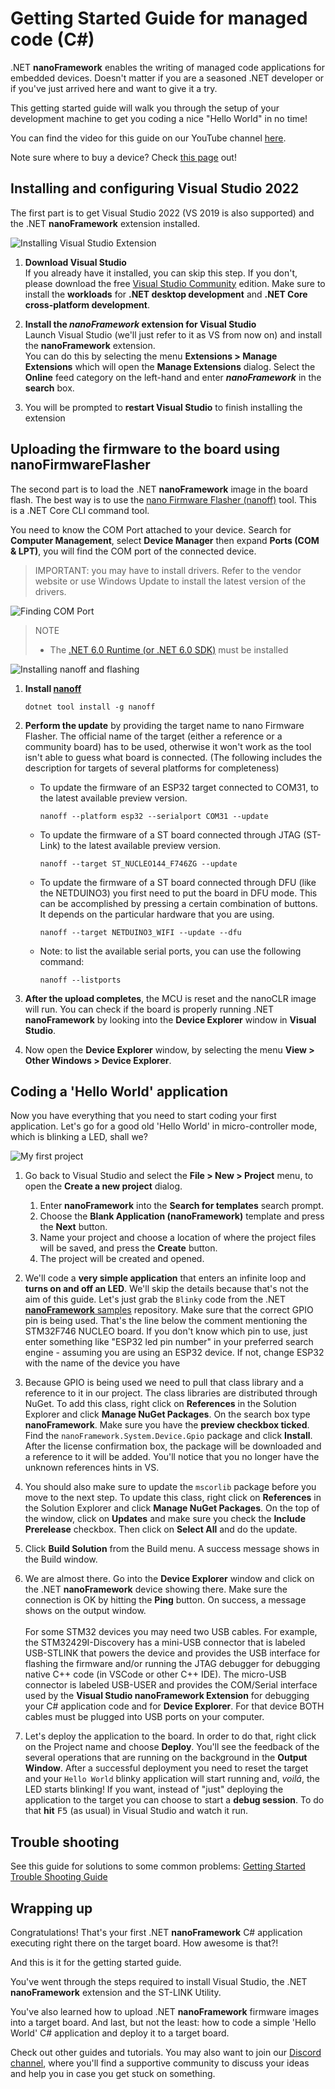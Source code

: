 # Getting Started Guide for managed code (C#)

.NET **nanoFramework** enables the writing of managed code applications for embedded devices. Doesn't matter if you are a seasoned .NET developer or if you've just arrived here and want to give it a try.

This getting started guide will walk you through the setup of your development machine to get you coding a nice "Hello World" in no time!

You can find the video for this guide on our YouTube channel [here](https://youtu.be/iZdN2GmefXI).

Note sure where to buy a device? Check [this page](where-to-buy-devices.md) out!

## Installing and configuring Visual Studio 2022

The first part is to get Visual Studio 2022 (VS 2019 is also supported) and the .NET **nanoFramework** extension installed.

![Installing Visual Studio Extension](../../images/getting-started-guides/getting-started-extension-installation.gif)

1. **Download Visual Studio**  
   If you already have it installed, you can skip this step. If you don't, please download the free [Visual Studio Community](https://www.visualstudio.com/downloads) edition.
   Make sure to install the **workloads** for **.NET desktop development** and **.NET Core cross-platform development**.

1. **Install the _nanoFramework_ extension for Visual Studio**  
   Launch Visual Studio (we'll just refer to it as VS from now on) and install the **nanoFramework** extension.  
   You can do this by selecting the menu **Extensions > Manage Extensions** which will open the **Manage Extensions** dialog. Select the **Online** feed category on the left-hand and enter **_nanoFramework_** in the **search** box.

1. You will be prompted to **restart Visual Studio** to finish installing the extension

## Uploading the firmware to the board using nanoFirmwareFlasher

The second part is to load the .NET **nanoFramework** image in the board flash. The best way is to use the [nano Firmware Flasher (nanoff)](https://github.com/nanoframework/nanoFirmwareFlasher) tool. This is a .NET Core CLI command tool.

You need to know the COM Port attached to your device. Search for **Computer Management**, select **Device Manager** then expand **Ports (COM & LPT)**, you will find the COM port of the connected device.

> IMPORTANT: you may have to install drivers. Refer to the vendor website or use Windows Update to install the latest version of the drivers.

![Finding COM Port](../../images/getting-started-guides/getting-started-find-com-port.gif)

> NOTE
>
> - The [.NET 6.0 Runtime (or .NET 6.0 SDK)](https://dotnet.microsoft.com/download) must be installed

![Installing nanoff and flashing](../../images/getting-started-guides/getting-started-install-nanoff-flash-esp32.gif)

1. **Install [nanoff](https://github.com/nanoframework/nanoFirmwareFlasher)**

    ```console
    dotnet tool install -g nanoff
    ```

1. **Perform the update** by providing the target name to nano Firmware Flasher. The official name of the target (either a reference or a community board) has to be used, otherwise it won't work as the tool isn't able to guess what board is connected.
(The following includes the description for targets of several platforms for completeness)

    - To update the firmware of an ESP32 target connected to COM31, to the latest available preview version.

        ```console
        nanoff --platform esp32 --serialport COM31 --update
        ```

    - To update the firmware of a ST board connected through JTAG (ST-Link) to the latest available preview version.

        ```console
        nanoff --target ST_NUCLEO144_F746ZG --update
        ```

    - To update the firmware of a ST board connected through DFU (like the NETDUINO3) you first need to put the board in DFU mode. This can be accomplished by pressing a certain combination of buttons. It depends on the particular hardware that you are using.

        ```console
        nanoff --target NETDUINO3_WIFI --update --dfu
        ```
    
    - Note: to list the available serial ports, you can use the following command:

        ```console
        nanoff --listports
        ```

1. **After the upload completes**, the MCU is reset and the nanoCLR image will run. You can check if the board is properly running .NET **nanoFramework** by looking into the **Device Explorer** window in **Visual Studio**.

1. Now open the **Device Explorer** window, by selecting the menu **View > Other Windows > Device Explorer**.

## Coding a 'Hello World' application

Now you have everything that you need to start coding your first application. Let's go for a good old 'Hello World' in micro-controller mode, which is blinking a LED, shall we?

![My first project](../../images/getting-started-guides/getting-started-first-project.gif)

1. Go back to Visual Studio and select the **File > New > Project** menu, to open the **Create a new project** dialog.  
   1. Enter **nanoFramework** into the **Search for templates** search prompt.
   2. Choose the **Blank Application (nanoFramework)** template and press the **Next** button.
   3. Name your project and choose a location of where the project files will be saved, and press the **Create** button.  
   4. The project will be created and opened.

1. We'll code a **very simple application** that enters an infinite loop and **turns on and off an LED**. We'll skip the details because that's not the aim of this guide. Let's just grab the `Blinky` code from the .NET [**nanoFramework** samples](https://github.com/nanoframework/Samples/tree/master/samples/Blinky) repository. Make sure that the correct GPIO pin is being used. That's the line below the comment mentioning the STM32F746 NUCLEO board. If you don't know which pin to use, just enter something like "ESP32 led pin number" in your preferred search engine - assuming you are using an ESP32 device. If not, change ESP32 with the name of the device you have

1. Because GPIO is being used we need to pull that class library and a reference to it in our project. The class libraries are distributed through NuGet. To add this class, right click on **References** in the Solution Explorer and click **Manage NuGet Packages**. On the search box type **nanoFramework**. Make sure you have the **preview checkbox ticked**. Find the `nanoFramework.System.Device.Gpio` package and click **Install**. After the license confirmation box, the package will be downloaded and a reference to it will be added. You'll notice that you no longer have the unknown references hints in VS.

1. You should also make sure to update the `mscorlib` package before you move to the next step. To update this class, right click on **References** in the Solution Explorer and click **Manage NuGet Packages**. On the top of the window, click on **Updates** and make sure you check the **Include Prerelease** checkbox. Then click on **Select All** and do the update.

1. Click **Build Solution** from the Build menu. A success message shows in the Build window.

1. We are almost there. Go into the **Device Explorer** window and click on the .NET **nanoFramework** device showing there. Make sure the connection is OK by hitting the **Ping** button. On success, a message shows on the output window. <BR/><BR/>
For some STM32 devices you may need two USB cables.  For example, the STM32429I-Discovery has a mini-USB connector that is labeled USB-STLINK that powers the device and provides the USB interface for flashing the firmware and/or running the JTAG debugger for debugging native C++ code (in VSCode or other C++ IDE).  The micro-USB connector is labeled USB-USER and provides the COM/Serial interface used by the **Visual Studio nanoFramework Extension** for debugging your C# application code and for **Device Explorer**.  For that device BOTH cables must be plugged into USB ports on your computer.

1. Let's deploy the application to the board. In order to do that, right click on the Project name and choose **Deploy**. You'll see the feedback of the several operations that are running on the background in the **Output Window**. After a successful deployment you need to reset the target and your `Hello World` blinky application will start running and, _voilá_, the LED starts blinking! If you want, instead of "just" deploying the application to the target you can choose to start a **debug session**. To do that **hit** <kbd>F5</kbd> (as usual) in Visual Studio and watch it run.

## Trouble shooting

See this guide for solutions to some common problems: [Getting Started Trouble Shooting Guide](trouble-shooting-guide.md)

## Wrapping up

Congratulations! That's your first .NET **nanoFramework** C# application executing right there on the target board. How awesome is that?!

And this is it for the getting started guide.

You've went through the steps required to install Visual Studio, the .NET **nanoFramework** extension and the ST-LINK Utility.

You've also learned how to upload .NET **nanoFramework** firmware images into a target board.
And last, but not the least: how to code a simple 'Hello World' C# application and deploy it to a target board.

Check out other guides and tutorials. You may also want to join our [Discord channel](https://discordapp.com/invite/gCyBu8T), where you'll find a supportive community to discuss your ideas and help you in case you get stuck on something.
